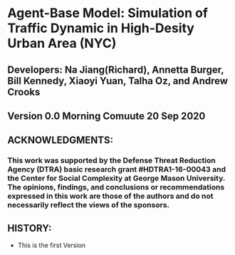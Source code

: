 # Agent-Base Model: Simulation of Traffic Dynamic in High-Desity Urban Area (NYC)
## Developers: Na Jiang(Richard), Annetta Burger, Bill Kennedy, Xiaoyi Yuan, Talha Oz, and Andrew Crooks

## Version 0.0 Morning Comuute 20 Sep 2020



## ACKNOWLEDGMENTS:
### This work was supported by the Defense Threat Reduction Agency (DTRA) basic research grant #HDTRA1-16-00043 and the Center for Social Complexity at George Mason University. The opinions, findings, and conclusions or recommendations expressed in this work are those of the authors and do not necessarily reflect the views of the sponsors.

## HISTORY:
* This is the first Version
